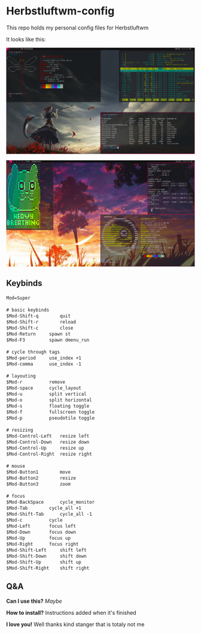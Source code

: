 # Herbstluftwm-config

This repo holds my personal config files for Herbstluftwm

It looks like this:

![Herbstluftwm on DragonflyBSD](https://github.com/Stargirl-chan/herbstluftwm-config/blob/master/dfly.png)

![Herbstluftwm on openSUSE](https://github.com/Stargirl-chan/herbstluftwm-config/blob/master/openSUSE.png)

## Keybinds

```
Mod=Super

# basic keybinds
$Mod-Shift-q		quit
$Mod-Shift-r		reload
$Mod-Shift-c		close
$Mod-Return		spawn st
$Mod-F3			spawn dmenu_run

# cycle through tags
$Mod-period		use_index +1
$Mod-comma		use_index -1

# layouting
$Mod-r			remove
$Mod-space		cycle_layout
$Mod-u			split vertical
$Mod-o			split horizontal
$Mod-s			floating toggle
$Mod-f			fullscreen toggle
$Mod-p			pseudotile toggle

# resizing
$Mod-Control-Left	resize left
$Mod-Control-Down	resize down
$Mod-Control-Up		resize up
$Mod-Control-Right	resize right

# mouse
$Mod-Button1		move
$Mod-Button2		resize
$Mod-Button3		zoom

# focus
$Mod-BackSpace		cycle_monitor
$Mod-Tab		cycle_all +1
$Mod-Shift-Tab		cycle_all -1
$Mod-c			cycle
$Mod-Left		focus left
$Mod-Down		focus down
$Mod-Up			focus up
$Mod-Right		focus right
$Mod-Shift-Left		shift left
$Mod-Shift-Down		shift down
$Mod-Shift-Up		shift up
$Mod-Shift-Right	shift right
```

## Q&A

**Can I use this?** *Maybe*

**How to install?** Instructions added when it's finished

**I love you!** Well thanks kind stanger that is totaly not me
